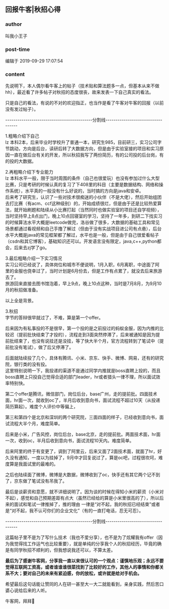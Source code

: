 ## 回报牛客|秋招心得
### author 
叫我小王子
### post-time 

编辑于  2019-09-29 17:07:54
### content 
<div class="post-topic-des nc-post-content">
 <p>
  先说明下，本人偶尔看牛客上的帖子（技术贴和算法题多一点，但基本从来不做hh），最近看了许多帖子对秋招的态度很丧，故来发表一下自己真实的看法。
 </p>
 <p>
  只是自己的看法，有说的不对的欢迎指正，也当作是看了牛客对牛客的回报（以前没有发过帖子）。
 </p>
 <p>
  -------------------------------------------分割线----------------------------------
 </p>
 <p>
  1.粗略介绍下自己
  <br/>
  lz 本科2本，后来毕业时学校升了普通一本，研究生985，目前研三，实习公司字节跳动，方向是后台，读研后转了大数据方向，但是由于实验室接的项目和实习原因一直在做后台有关的开发，所以秋招我写了两份简历，有的公司投的后台岗，有的投的大数据。
 </p>
 <p>
  2.再粗略介绍下专业能力
  <br/>
  lz 本科水平一般，限于当时周围的条件（自己也很爱玩）也没有参加过什么大型比赛，只是考研的时候认真的复习了下408里的科目（主要是数据结构、网络和操作系统），水平真的一般没有什么好说的，当时搞的方向是java和安卓。
  <br/>
  后来考了研究生，认识了一些对技术很痴迷的小伙伴（不是大佬），然后开始组团去打比赛（有acm、ccf这种级别）的，开始成绩很烂，但是由于还是比较热爱算法，就开始刷题和陆续从小比赛打起（当然同时也做实验室的项目还自学视频），当时坚持早上8点出门，晚上10点回寝室的学习，坚持了一年多，到研二下找实习的时候算法水平大概是leetcode做完，洛谷做了很多，大数据的基础工具和常见场景都通过看视频和自己手撸了解过（但由于没有实战项目进公司有点悬），后台水平大概是java的常见框架都了解过，水平也是一般，但是由于自己很爱看帖子（csdn和其它博客），基础知识还可以。开发语言没有限定，java,c++,python都会，后来去zj学了go。
 </p>
 <p>
  3.最后粗略介绍一下实习情况
  <br/>
  实习公司已经说了，具体岗位和城市不便说明，1月入职，6月离职，中途面了阿里的金服也侥幸过了，当时计划是6月份去，但是工作有点累了，就没去后来旅游去了。
  <br/>
  旅游回来直接去图书馆泡着，早上9点，晚上10点这种，当时是7月8月，为9月10月的秋招做准备。
 </p>
 <p>
  以上全是背景。
 </p>
 <p>
  3.秋招
  <br/>
  字节的答辩很早就过了，不难，算是第一个offer。
 </p>
 <p>
  后来因为有私事投的不是很早，第一个投的是之前投过的蚂蚁金服，因为内推的比较迟（提前批快结束了才投的），流程走到3面突然停滞了，后来被通知是因为提前批结束了，也没有说挂还是没挂，等了快大半个月，官方流程转到了笔试中（提前批没有笔试），做了后又停滞了。
 </p>
 <p>
  后面就陆续投了几个，具体有腾讯、小米、京东、快手、微博、网易，还有的研究院，银行类的没有投。
  <br/>
  这里特别说明一下，我投递的渠道不是通过同学内推就是boss直聘上投的，而且boss直聘上只投自己觉得合适的部门leader，hr或者猎头一律不理，所以面试效率特别快。
 </p>
 <p>
  第二个offer是腾讯，微信部门，岗位后台，base广州，走的提前批。四面技术面，hr面一次，就收到oc了，半月后收到意向书，面试流程不超过10天（从投递简历算起）。难度个人评价中等偏上，
 </p>
 <p>
  第三和第四个是北京和深圳的两个研究院，三面四面的样子，已经收到意向书，面试流程大半个月，难度简单。
 </p>
 <p>
  后来是小米，广告风控，岗位后台，base北京，走的提前批。两面技术面，hr面一次，收到oc，半月后收到意向书，面试流程10天内。难度简单。
 </p>
 <p>
  后来阿里的终于有变更了，调到了阿里云，后来又面了2面技术面，就面了hr，好久没有通知，一度以为挂掉了，9月中才回复说过了，算是oc吧，过程很坎坷，难度算是我面试里的最难的。
 </p>
 <p>
  之后也陆续面了微博，微博是大数据，微博收到了oc，快手还有其它两个记不到了，京东做了笔试没有吊我了。
 </p>
 <p>
  最后是谈薪资和意愿，就不详细说明了。因为谈的时候在得知小米的薪资（小米对不起），感觉和自己预期差距有点大（虽然已经给的算是小米里很高的了），所以后来的面试和笔试一律推掉了，推的理由 一律是“对不起，我的秋招已经结束”或者是“对不起，我不认可你们的企业文化”（有的一直打电话，忍无可忍）。
 </p>
 <p>
  -------------------------------------------分割线----------------------------------
 </p>
 <p>
  这篇帖子里不是为了写什么技术（我也不爱分享），也不是为了炫耀我有offer（因为我觉得找工作运气也比较重要），就是单纯的分享我个人的秋招经历，毕竟的确是有同学秋招不顺利的，但我想说我还可以，不算太差。
 </p>
 <p>
  <strong>
   最后为了感谢牛客网，分享我一直以来很认可的一个观点：谨慎地乐观；永远不要觉得互联网工资高，或者谁谁谁很菜找到了比较好的工作，其他人的事情和你都关系不大；要对自己的未来有紧迫感，你的放松，或许就是给对手机会。
  </strong>
 </p>
 <p>
  希望最后这句话能让赞同的人在研一甚至大一大二就能看到，亲身实践，然后苦口婆心说给后来的人听。
 </p>
 <p>
  牛客网，拜拜👋
 </p>
</div>
